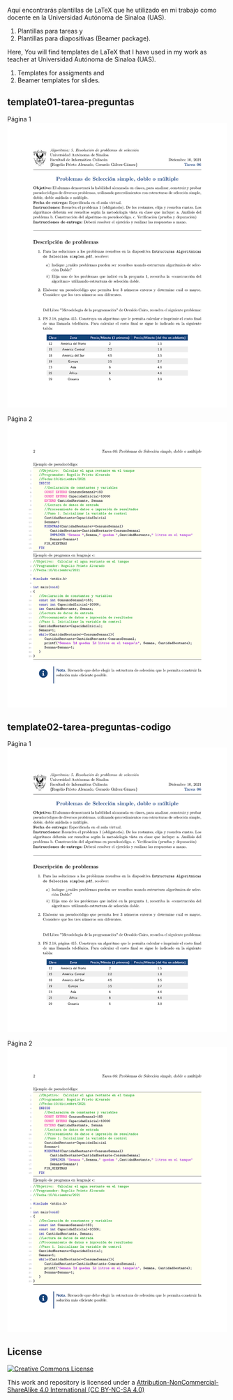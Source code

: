 Aquí encontrarás plantillas de LaTeX que he utilizado en mi trabajo como docente en la Universidad Autónoma de Sinaloa (UAS).
1. Plantillas para tareas y
2. Plantillas para diapositivas (Beamer package).


Here, You will find templates de LaTeX that I have used in my work as teacher at Universidad Autónoma de Sinaloa (UAS).
1. Templates for assigments and
2. Beamer templates for slides.


## template01-tarea-preguntas

Página 1\
![page01](https://raw.githubusercontent.com/rogelioprieto/latex-templates-UAS/master/template01-tarea-preguntas/ejemplo/tarea06-pagina01.png)

Página 2\
![page02](https://raw.githubusercontent.com/rogelioprieto/latex-templates-UAS/master/template01-tarea-preguntas/ejemplo/tarea06-pagina02.png)


## template02-tarea-preguntas-codigo
Página 1\
![page01](https://raw.githubusercontent.com/rogelioprieto/latex-templates-UAS/master/template02-tarea-preguntas-codigo/ejemplo/tarea06-pagina01.png)

Página 2\
![page02](https://raw.githubusercontent.com/rogelioprieto/latex-templates-UAS/master/template02-tarea-preguntas-codigo/ejemplo/tarea06-pagina02.png)


## License 

[![Creative Commons License](https://mirrors.creativecommons.org/presskit/buttons/88x31/svg/by-nc-sa.svg)](https://creativecommons.org/licenses/by-nc-sa/4.0/)


This work and repository is licensed under a [Attribution-NonCommercial-ShareAlike 4.0 International (CC BY-NC-SA 4.0)](https://creativecommons.org/licenses/by-nc-sa/4.0/)